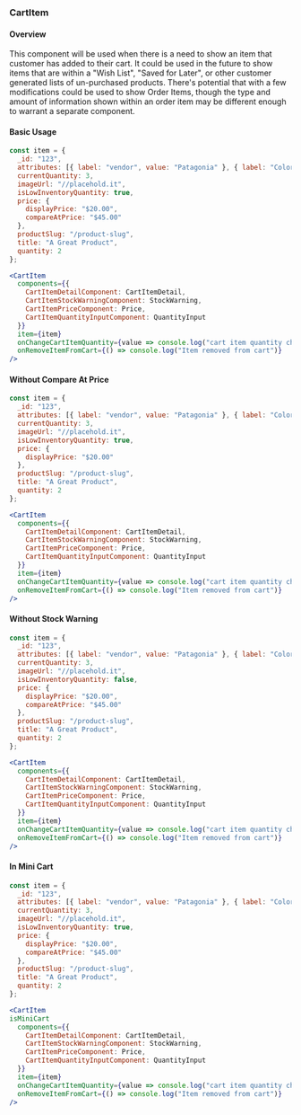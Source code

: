 ### CartItem

#### Overview
This component will be used when there is a need to show an item that customer has added to their cart.
It could be used in the future to show items that are within a "Wish List", "Saved for Later", or other customer generated lists of un-purchased products. There's potential that with a few modifications could be used to show Order Items, though the type and amount of information shown within an order item may be different enough to warrant a separate component.

#### Basic Usage
```jsx
const item = {
  _id: "123",
  attributes: [{ label: "vendor", value: "Patagonia" }, { label: "Color", value: "Red" }, { label: "Size", value: "Medium" }],
  currentQuantity: 3,
  imageUrl: "//placehold.it",
  isLowInventoryQuantity: true,
  price: {
    displayPrice: "$20.00",
    compareAtPrice: "$45.00"
  },
  productSlug: "/product-slug",
  title: "A Great Product",
  quantity: 2
};

<CartItem
  components={{
    CartItemDetailComponent: CartItemDetail,
    CartItemStockWarningComponent: StockWarning,
    CartItemPriceComponent: Price,
    CartItemQuantityInputComponent: QuantityInput
  }}
  item={item}
  onChangeCartItemQuantity={value => console.log("cart item quantity changed to", value)}
  onRemoveItemFromCart={() => console.log("Item removed from cart")}
/>
```

#### Without Compare At Price
```jsx
const item = {
  _id: "123",
  attributes: [{ label: "vendor", value: "Patagonia" }, { label: "Color", value: "Red" }, { label: "Size", value: "Medium" }],
  currentQuantity: 3,
  imageUrl: "//placehold.it",
  isLowInventoryQuantity: true,
  price: {
    displayPrice: "$20.00"
  },
  productSlug: "/product-slug",
  title: "A Great Product",
  quantity: 2
};

<CartItem
  components={{
    CartItemDetailComponent: CartItemDetail,
    CartItemStockWarningComponent: StockWarning,
    CartItemPriceComponent: Price,
    CartItemQuantityInputComponent: QuantityInput
  }}
  item={item}
  onChangeCartItemQuantity={value => console.log("cart item quantity changed to", value)}
  onRemoveItemFromCart={() => console.log("Item removed from cart")}
/>
```

#### Without Stock Warning
```jsx
const item = {
  _id: "123",
  attributes: [{ label: "vendor", value: "Patagonia" }, { label: "Color", value: "Red" }, { label: "Size", value: "Medium" }],
  currentQuantity: 3,
  imageUrl: "//placehold.it",
  isLowInventoryQuantity: false,
  price: {
    displayPrice: "$20.00",
    compareAtPrice: "$45.00"
  },
  productSlug: "/product-slug",
  title: "A Great Product",
  quantity: 2
};

<CartItem
  components={{
    CartItemDetailComponent: CartItemDetail,
    CartItemStockWarningComponent: StockWarning,
    CartItemPriceComponent: Price,
    CartItemQuantityInputComponent: QuantityInput
  }}
  item={item}
  onChangeCartItemQuantity={value => console.log("cart item quantity changed to", value)}
  onRemoveItemFromCart={() => console.log("Item removed from cart")}
/>
```

#### In Mini Cart
```jsx
const item = {
  _id: "123",
  attributes: [{ label: "vendor", value: "Patagonia" }, { label: "Color", value: "Red" }, { label: "Size", value: "Medium" }],
  currentQuantity: 3,
  imageUrl: "//placehold.it",
  isLowInventoryQuantity: true,
  price: {
    displayPrice: "$20.00",
    compareAtPrice: "$45.00"
  },
  productSlug: "/product-slug",
  title: "A Great Product",
  quantity: 2
};

<CartItem
isMiniCart
  components={{
    CartItemDetailComponent: CartItemDetail,
    CartItemStockWarningComponent: StockWarning,
    CartItemPriceComponent: Price,
    CartItemQuantityInputComponent: QuantityInput
  }}
  item={item}
  onChangeCartItemQuantity={value => console.log("cart item quantity changed to", value)}
  onRemoveItemFromCart={() => console.log("Item removed from cart")}
/>
```
